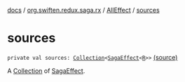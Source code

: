 [docs](../../index.md) / [org.swiften.redux.saga.rx](../index.md) / [AllEffect](index.md) / [sources](./sources.md)

# sources

`private val sources: `[`Collection`](https://kotlinlang.org/api/latest/jvm/stdlib/kotlin.collections/-collection/index.html)`<`[`SagaEffect`](../../org.swiften.redux.saga.common/-saga-effect/index.md)`<`[`R`](index.md#R)`>>` [(source)](https://github.com/protoman92/KotlinRedux/tree/master/common/common-rx-saga/src/main/kotlin/org/swiften/redux/saga/rx/AllEffect.kt#L19)

A [Collection](https://kotlinlang.org/api/latest/jvm/stdlib/kotlin.collections/-collection/index.html) of [SagaEffect](../../org.swiften.redux.saga.common/-saga-effect/index.md).

